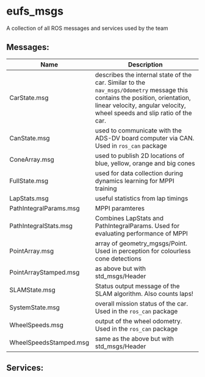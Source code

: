 # eufs_msgs
A collection of all ROS messages and services used by the team

## Messages:
| Name | Description |
| ---- | ---- |
| CarState.msg | describes the internal state of the car. Similar to the `nav_msgs/Odometry` message this contains the position, orientation, linear velocity, angular velocity, wheel speeds and slip ratio of the car. |
| CanState.msg | used to communicate with the ADS-DV board computer via CAN. Used in `ros_can` package |
| ConeArray.msg | used to publish 2D locations of blue, yellow, orange and big cones |
| FullState.msg | used for data collection during dynamics learning for MPPI training |
| LapStats.msg | useful statistics from lap timings |
| PathIntegralParams.msg | MPPI paramteres |
| PathIntegralStats.msg |Combines LapStats and PathIntegralParams. Used for evaluating performance of MPPI |
| PointArray.msg | array of geometry_mgsgs/Point. Used in perception for colourless cone detections |
| PointArrayStamped.msg | as above but with std_msgs/Header |
| SLAMState.msg | Status output message of the SLAM algorithm. Also counts laps! |
| SystemState.msg | overall mission status of the car. Used in the `ros_can` package |
| WheelSpeeds.msg | output of the wheel odometry. Used in the `ros_can` package |
| WheelSpeedsStamped.msg | same as the above but with std_msgs/Header |

## Services:


